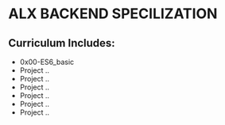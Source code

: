 <h1>ALX BACKEND SPECILIZATION</h1>
<h2>Curriculum Includes:</h2>
<ul>
    <li>0x00-ES6_basic</li>
    <li>Project ..</li>
    <li>Project ..</li>
    <li>Project ..</li>
    <li>Project ..</li>
    <li>Project ..</li>
    <li>Project ..</li>
</ul>
